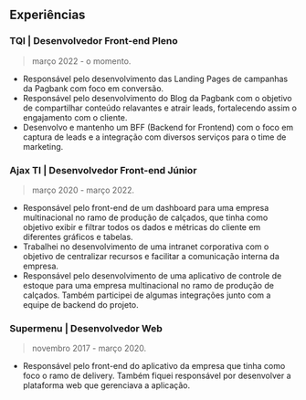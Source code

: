 ## Experiências

### TQI | Desenvolvedor Front-end Pleno
> março 2022 - o momento.

- Responsável pelo desenvolvimento das Landing Pages de campanhas da Pagbank com foco em conversão.
- Responsável pelo desenvolvimento do Blog da Pagbank com o objetivo de compartilhar conteúdo relavantes e atrair leads, fortalecendo assim o engajamento com o cliente.
- Desenvolvo e mantenho um BFF (Backend for Frontend) com o foco em captura de leads e a integração com diversos serviços para o time de marketing.

### Ajax TI | Desenvolvedor Front-end Júnior
> março 2020 - março 2022.

- Responsável pelo front-end de um dashboard para uma empresa multinacional no ramo de produção de calçados, que tinha como objetivo exibir e filtrar todos os dados e métricas do cliente em diferentes gráficos e tabelas.
- Trabalhei no desenvolvimento de uma intranet corporativa com o objetivo de centralizar recursos e facilitar a comunicação interna da empresa.
- Responsável pelo desenvolvimento de uma aplicativo de controle de estoque para uma empresa multinacional no ramo de produção de calçados. Também participei de algumas integrações junto com a equipe de backend do projeto.

### Supermenu | Desenvolvedor Web
> novembro 2017 - março 2020.

- Responsável pelo front-end do aplicativo da empresa que tinha como foco o ramo de delivery. Também fiquei responsável por desenvolver a plataforma web que gerenciava a aplicação.